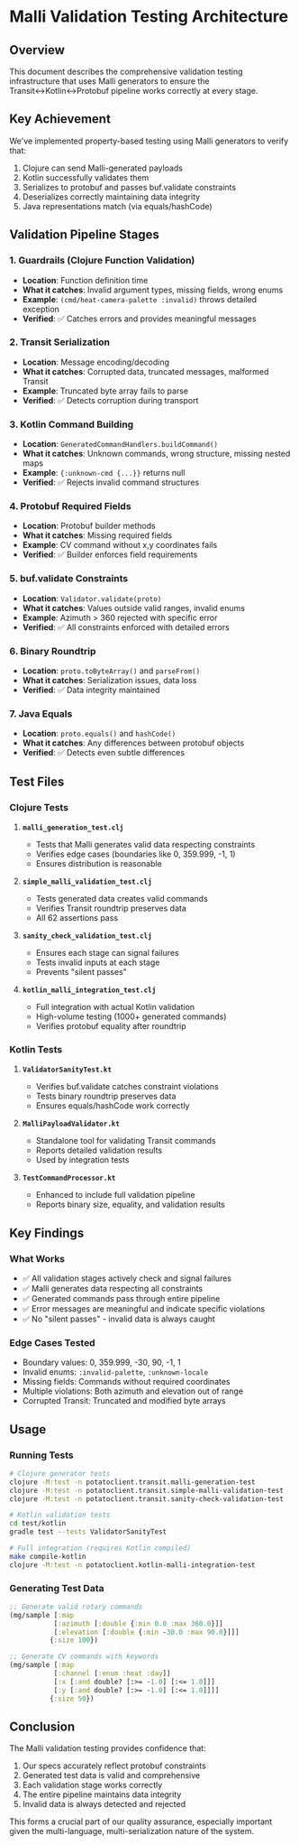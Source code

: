 # Malli Validation Testing Architecture

## Overview

This document describes the comprehensive validation testing infrastructure that uses Malli generators to ensure the Transit↔Kotlin↔Protobuf pipeline works correctly at every stage.

## Key Achievement

We've implemented property-based testing using Malli generators to verify that:
1. Clojure can send Malli-generated payloads
2. Kotlin successfully validates them
3. Serializes to protobuf and passes buf.validate constraints
4. Deserializes correctly maintaining data integrity
5. Java representations match (via equals/hashCode)

## Validation Pipeline Stages

### 1. Guardrails (Clojure Function Validation)
- **Location**: Function definition time
- **What it catches**: Invalid argument types, missing fields, wrong enums
- **Example**: `(cmd/heat-camera-palette :invalid)` throws detailed exception
- **Verified**: ✅ Catches errors and provides meaningful messages

### 2. Transit Serialization
- **Location**: Message encoding/decoding
- **What it catches**: Corrupted data, truncated messages, malformed Transit
- **Example**: Truncated byte array fails to parse
- **Verified**: ✅ Detects corruption during transport

### 3. Kotlin Command Building
- **Location**: `GeneratedCommandHandlers.buildCommand()`
- **What it catches**: Unknown commands, wrong structure, missing nested maps
- **Example**: `{:unknown-cmd {...}}` returns null
- **Verified**: ✅ Rejects invalid command structures

### 4. Protobuf Required Fields
- **Location**: Protobuf builder methods
- **What it catches**: Missing required fields
- **Example**: CV command without x,y coordinates fails
- **Verified**: ✅ Builder enforces field requirements

### 5. buf.validate Constraints
- **Location**: `Validator.validate(proto)`
- **What it catches**: Values outside valid ranges, invalid enums
- **Example**: Azimuth > 360 rejected with specific error
- **Verified**: ✅ All constraints enforced with detailed errors

### 6. Binary Roundtrip
- **Location**: `proto.toByteArray()` and `parseFrom()`
- **What it catches**: Serialization issues, data loss
- **Verified**: ✅ Data integrity maintained

### 7. Java Equals
- **Location**: `proto.equals()` and `hashCode()`
- **What it catches**: Any differences between protobuf objects
- **Verified**: ✅ Detects even subtle differences

## Test Files

### Clojure Tests

1. **`malli_generation_test.clj`**
   - Tests that Malli generates valid data respecting constraints
   - Verifies edge cases (boundaries like 0, 359.999, -1, 1)
   - Ensures distribution is reasonable

2. **`simple_malli_validation_test.clj`**
   - Tests generated data creates valid commands
   - Verifies Transit roundtrip preserves data
   - All 62 assertions pass

3. **`sanity_check_validation_test.clj`**
   - Ensures each stage can signal failures
   - Tests invalid inputs at each stage
   - Prevents "silent passes"

4. **`kotlin_malli_integration_test.clj`**
   - Full integration with actual Kotlin validation
   - High-volume testing (1000+ generated commands)
   - Verifies protobuf equality after roundtrip

### Kotlin Tests

1. **`ValidatorSanityTest.kt`**
   - Verifies buf.validate catches constraint violations
   - Tests binary roundtrip preserves data
   - Ensures equals/hashCode work correctly

2. **`MalliPayloadValidator.kt`**
   - Standalone tool for validating Transit commands
   - Reports detailed validation results
   - Used by integration tests

3. **`TestCommandProcessor.kt`**
   - Enhanced to include full validation pipeline
   - Reports binary size, equality, and validation results

## Key Findings

### What Works
- ✅ All validation stages actively check and signal failures
- ✅ Malli generates data respecting all constraints
- ✅ Generated commands pass through entire pipeline
- ✅ Error messages are meaningful and indicate specific violations
- ✅ No "silent passes" - invalid data is always caught

### Edge Cases Tested
- Boundary values: 0, 359.999, -30, 90, -1, 1
- Invalid enums: `:invalid-palette`, `:unknown-locale`
- Missing fields: Commands without required coordinates
- Multiple violations: Both azimuth and elevation out of range
- Corrupted Transit: Truncated and modified byte arrays

## Usage

### Running Tests

```bash
# Clojure generator tests
clojure -M:test -n potatoclient.transit.malli-generation-test
clojure -M:test -n potatoclient.transit.simple-malli-validation-test
clojure -M:test -n potatoclient.transit.sanity-check-validation-test

# Kotlin validation tests
cd test/kotlin
gradle test --tests ValidatorSanityTest

# Full integration (requires Kotlin compiled)
make compile-kotlin
clojure -M:test -n potatoclient.kotlin-malli-integration-test
```

### Generating Test Data

```clojure
;; Generate valid rotary commands
(mg/sample [:map
           [:azimuth [:double {:min 0.0 :max 360.0}]]
           [:elevation [:double {:min -30.0 :max 90.0}]]]
          {:size 100})

;; Generate CV commands with keywords
(mg/sample [:map
           [:channel [:enum :heat :day]]
           [:x [:and double? [:>= -1.0] [:<= 1.0]]]
           [:y [:and double? [:>= -1.0] [:<= 1.0]]]]
          {:size 50})
```

## Conclusion

The Malli validation testing provides confidence that:
1. Our specs accurately reflect protobuf constraints
2. Generated test data is valid and comprehensive
3. Each validation stage works correctly
4. The entire pipeline maintains data integrity
5. Invalid data is always detected and rejected

This forms a crucial part of our quality assurance, especially important given the multi-language, multi-serialization nature of the system.